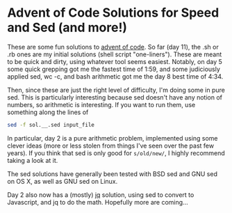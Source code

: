 Advent of Code Solutions for Speed and Sed (and more!)
======================================================

These are some fun solutions to [advent of code](http://adventofcode.com/).  So far (day 11), the .sh or .rb ones are my initial solutions (shell script "one-liners").  These are meant to be quick and dirty, using whatever tool seems easiest.  Notably, on day 5 some quick grepping got me the fastest time of 1:59, and some judiciously applied sed, wc -c, and bash arithmetic got me the day 8 best time of 4:34.

Then, since these are just the right level of difficulty, I'm doing some in pure sed.  This is particularly interesting because sed doesn't have any notion of numbers, so arithmetic is interesting.  If you want to run them, use something along the lines of
```bash
sed -f sol.__.sed input_file
```

In particular, day 2 is a pure arithmetic problem, implemented using some clever ideas (more or less stolen from things I've seen over the past few years).  If you think that sed is only good for `s/old/new/`, I highly recommend taking a look at it.

The sed solutions have generally been tested with BSD sed and GNU sed on OS X, as well as GNU sed on Linux.

Day 2 also now has a (mostly) [jq](https://stedolan.github.io/jq/) solution, using sed to convert to Javascript, and jq to do the math.  Hopefully more are coming...
